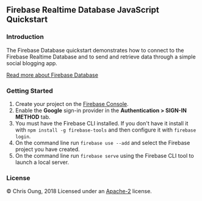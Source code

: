 Firebase Realtime Database JavaScript Quickstart
------------------------------------------------

### Introduction

The Firebase Database quickstart demonstrates how to connect to the Firebase Realtime Database and
to send and retrieve data through a simple social blogging app. 

[Read more about Firebase Database](https://firebase.google.com/docs/database/)

### Getting Started

 1. Create your project on the [Firebase Console](https://console.firebase.google.com).
 1. Enable the **Google** sign-in provider in the **Authentication > SIGN-IN METHOD** tab.
 1. You must have the Firebase CLI installed. If you don't have it install it with `npm install -g firebase-tools` and then configure it with `firebase login`.
 1. On the command line run `firebase use --add` and select the Firebase project you have created.
 1. On the command line run `firebase serve` using the Firebase CLI tool to launch a local server.


### License

© Chris Oung, 2018 Licensed under an [Apache-2](https://github.com/chrisoung/firebase-realtime-database/blob/master/LICENSE) license.
